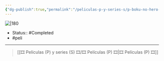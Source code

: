 ```yaml
---
{"dg-publish":true,"permalink":"/peliculas-p-y-series-s/p-boku-no-hero-mision-mundial-de-heroes/"}
---
```



![|180](https://m.media-amazon.com/images/M/MV5BNDQ3MTMyNTktZWM0YS00MTQ3LWEwYTItYmViYjZmYmFlOGI3XkEyXkFqcGdeQXVyNDYzNDg2MTM@._V1_SX300.jpg)

- Status::  #Completed 
- #peli 

---

> [[🎞️ Películas (P) y series (S) 🎞️/🎞️ Películas (P) 🎞️\|🎞️ Películas (P) 🎞️]]